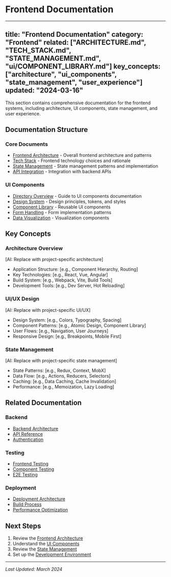 # Frontend Documentation

---
title: "Frontend Documentation"
category: "Frontend"
related: ["ARCHITECTURE.md", "TECH_STACK.md", "STATE_MANAGEMENT.md", "ui/COMPONENT_LIBRARY.md"]
key_concepts: ["architecture", "ui_components", "state_management", "user_experience"]
updated: "2024-03-16"
---

This section contains comprehensive documentation for the frontend systems, including architecture, UI components, state management, and user experience.

## Documentation Structure

### Core Documents
- [Frontend Architecture](ARCHITECTURE.md) - Overall frontend architecture and patterns
- [Tech Stack](TECH_STACK.md) - Frontend technology choices and rationale
- [State Management](STATE_MANAGEMENT.md) - State management patterns and implementation
- [API Integration](API_INTEGRATION.md) - Integration with backend APIs

### UI Components
- [Directory Overview](ui/INDEX.md) - Guide to UI components documentation
- [Design System](ui/DESIGN_SYSTEM.md) - Design principles, tokens, and styles
- [Component Library](ui/COMPONENT_LIBRARY.md) - Reusable UI components
- [Form Handling](ui/FORM_HANDLING.md) - Form implementation patterns
- [Data Visualization](ui/DATA_VISUALIZATION.md) - Visualization components

## Key Concepts

### Architecture Overview
[AI: Replace with project-specific architecture]
- Application Structure: [e.g., Component Hierarchy, Routing]
- Key Technologies: [e.g., React, Vue, Angular]
- Build System: [e.g., Webpack, Vite, Build Tools]
- Development Tools: [e.g., Dev Server, Hot Reloading]

### UI/UX Design
[AI: Replace with project-specific UI/UX]
- Design System: [e.g., Colors, Typography, Spacing]
- Component Patterns: [e.g., Atomic Design, Component Library]
- User Flows: [e.g., Navigation, User Journeys]
- Responsive Design: [e.g., Breakpoints, Mobile First]

### State Management
[AI: Replace with project-specific state management]
- State Patterns: [e.g., Redux, Context, MobX]
- Data Flow: [e.g., Actions, Reducers, Selectors]
- Caching: [e.g., Data Caching, Cache Invalidation]
- Performance: [e.g., Memoization, Lazy Loading]

## Related Documentation

### Backend
- [Backend Architecture](../backend/ARCHITECTURE.md)
- [API Reference](../backend/api/API_REFERENCE.md)
- [Authentication](../backend/api/AUTHENTICATION.md)

### Testing
- [Frontend Testing](../testing/frontend/INDEX.md)
- [Component Testing](../testing/frontend/COMPONENT_TESTING.md)
- [E2E Testing](../testing/frontend/E2E_TESTING.md)

### Deployment
- [Deployment Architecture](../deployment/ARCHITECTURE.md)
- [Build Process](../deployment/BUILD.md)
- [Performance Optimization](../deployment/PERFORMANCE.md)

## Next Steps

1. Review the [Frontend Architecture](ARCHITECTURE.md)
2. Understand the [UI Components](ui/COMPONENT_LIBRARY.md)
3. Review the [State Management](STATE_MANAGEMENT.md)
4. Set up the [Development Environment](../development/SETUP.md)

---

*Last Updated: March 2024* 